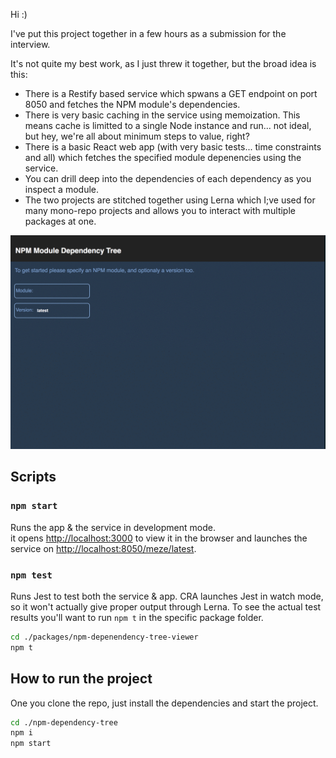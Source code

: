Hi :)

I've put this project together in a few hours as a submission for the interview.

It's not quite my best work, as I just threw it together, but the broad idea is this:
  * There is a Restify based service which spwans a GET endpoint on port 8050 and fetches the NPM module's dependencies.
  * There is very basic caching in the service using memoization. This means cache is limitted to a single Node instance and run... not ideal, but hey, we're all about minimum steps to value, right?
  * There is a basic React web app (with very basic tests... time constraints and all) which fetches the specified module depenencies using the service.
  * You can drill deep into the dependencies of each dependency as you inspect a module.
  * The two projects are stitched together using Lerna which I;ve used for many mono-repo projects and allows you to interact with multiple packages at one.


![Web App](./ui.gif)

## Scripts

### `npm start`

Runs the app & the service in development mode.<br>
it opens [http://localhost:3000](http://localhost:3000) to view it in the browser and launches the service on [http://localhost:8050/meze/latest](http://localhost:8050/meze/latest).

### `npm test`

Runs Jest to test both the service & app. CRA launches Jest in watch mode, so it won't actually give proper output through Lerna.
To see the actual test results you'll want to run `npm t` in the specific package folder.

```sh
cd ./packages/npm-depenendency-tree-viewer
npm t
```

## How to run the project
One you clone the repo, just install the dependencies and start the project.
```sh
cd ./npm-dependency-tree
npm i
npm start
```
